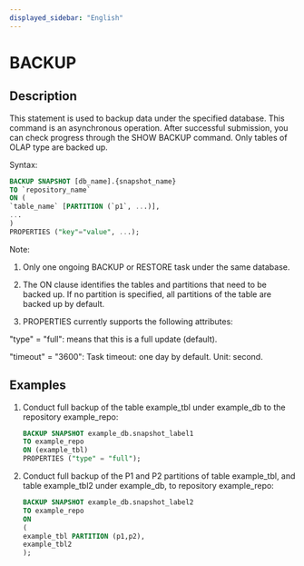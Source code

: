 ```yaml
---
displayed_sidebar: "English"
---
```


# BACKUP

## Description

This statement is used to backup data under the specified database. This command is an asynchronous operation. After successful submission, you can check progress through the SHOW BACKUP command. Only tables of OLAP type are backed up.

Syntax:

```sql
BACKUP SNAPSHOT [db_name].{snapshot_name}
TO `repository_name`
ON (
`table_name` [PARTITION (`p1`, ...)],
...
)
PROPERTIES ("key"="value", ...);
```

Note:

1. Only one ongoing BACKUP or RESTORE task under the same database.

2. The ON clause identifies the tables and partitions that need to be backed up. If no partition is specified, all partitions of the table are backed up by default.

3. PROPERTIES currently supports the following attributes:

  "type" = "full": means that this is a full update (default).

  "timeout" = "3600": Task timeout: one day by default. Unit: second.

## Examples

1. Conduct full backup of the table example_tbl under example_db to the repository example_repo:

    ```sql
    BACKUP SNAPSHOT example_db.snapshot_label1
    TO example_repo
    ON (example_tbl)
    PROPERTIES ("type" = "full");
    ```

2. Conduct full backup of the P1 and P2 partitions of table example_tbl, and table example_tbl2 under example_db, to repository example_repo:

    ```sql
    BACKUP SNAPSHOT example_db.snapshot_label2
    TO example_repo
    ON
    (
    example_tbl PARTITION (p1,p2),
    example_tbl2
    );
    ```
